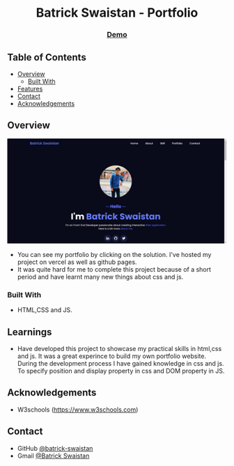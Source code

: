 <!-- Please update value in the {}  -->

<h1 align="center">Batrick Swaistan - Portfolio</h1>

<div align="center">
  <h3>
    <a href="https://my-portfolio-green-sigma-43.vercel.app/" target="_blank">
      Demo
    </a>
  </h3>
</div>

<!-- TABLE OF CONTENTS -->

## Table of Contents

- [Overview](#overview)
  - [Built With](#built-with)
- [Features](#Learnings)
- [Contact](#contact)
- [Acknowledgements](#acknowledgements)

<!-- OVERVIEW -->

## Overview

![screenshot](https://github.com/batrick-swaistan/my-portfolio/blob/main/portfolio-batrick.png)

- You can see my portfolio by clicking on the solution. I've hosted my project on vercel as well as github pages.
- It was quite hard for me to complete this project because of a short period and have learnt many new things about css and js.

### Built With

<!-- This section should list any major frameworks that you built your project using. Here are a few examples.-->

- HTML,CSS and JS.

## Learnings

<!-- List the features of your application or follow the template. Don't share the figma file here :) -->

- Have developed this project to showcase my practical skills in html,css and js. It was a great experince to build my own portfolio website. During the development process I have gained knowledge in css and js. To specify position and display property in css and DOM property in JS.


## Acknowledgements

<!-- This section should list any articles or add-ons/plugins that helps you to complete the project. This is optional but it will help you in the future. For exmpale -->

- W3schools (https://www.w3schools.com)

## Contact


- GitHub [@batrick-swaistan](https://github.com/batrick-swaistan)
- Gmail [@Batrick Swaistan](mailto:batrickswaistan@gmail.com)

